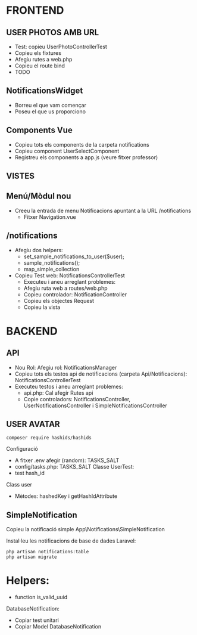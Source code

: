 # FRONTEND

## USER PHOTOS AMB URL

- Test: copieu UserPhotoControllerTest
- Copieu els fixtures
- Afegiu rutes a web.php
- Copieu el route bind
- TODO

## NotificationsWidget

- Borreu el que vam començar
- Poseu el que us proporciono

## Components Vue

- Copieu tots els components de la carpeta notifications
- Copieu component UserSelectComponent
- Registreu els components a app.js (veure fitxer professor)
 
## VISTES

## Menú/Mòdul nou
- Creeu la entrada de menu Notificacions apuntant a la URL /notifications
   - Fitxer Navigation.vue

## /notifications

- Afegiu dos helpers:
  - set_sample_notifications_to_user($user);
  - sample_notifications();
  - map_simple_collection
- Copieu Test web: NotificationsControllerTest
  - Executeu i aneu arreglant problemes:
  - Afegiu ruta web a routes/web.php
  - Copieu controlador: NotificationController
  - Copieu els objectes Request
  - Copieu la vista

# BACKEND

## API
- Nou Rol: Afegiu rol: NotificationsManager
- Copieu tots els testos api de notificacions (carpeta Api/Notificacions): NotificationsControllerTest
- Executeu testos i aneu arreglant problemes:
  - api.php: Cal afegir Rutes api 
  - Copie controladors: NotificationsController, UserNotificationsController i SimpleNotificationsController

## USER AVATAR

```
composer require hashids/hashids
```

Configuració
- A fitxer .env afegir (random): TASKS_SALT
- config/tasks.php: TASKS_SALT
Classe UserTest:
- test hash_id

Class user
- Mètodes: hashedKey i getHashIdAttribute

## SimpleNotification

Copieu la notificació simple App\Notifications\SimpleNotification

Instal·leu les notificacions de base de dades Laravel:

```
php artisan notifications:table
php artisan migrate
```


# Helpers:

- function is_valid_uuid

DatabaseNotification:
- Copiar test unitari
- Copiar Model DatabaseNotification

